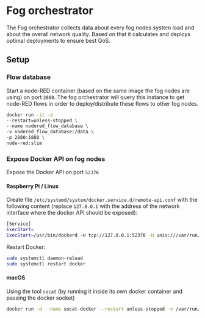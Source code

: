 # Fog orchestrator

The Fog orchestrator collects data about every fog nodes system load and about the overall network quality. Based on that it calculates and deploys optimal deployments to ensure best QoS.

## Setup

### Flow database

Start a node-RED container (based on the same image the fog nodes are using) on port `2880`. The fog orchestrator will query this instance to get node-RED flows in order to deploy/distribute these flows to other fog nodes.

```bash
docker run -it -d
--restart=unless-stopped \
--name nodered_flow_database \
-v nodered_flow_database:/data \
-p 2880:1880 \
node-red:slim
```

### Expose Docker API on fog nodes

Expose the Docker API on port `52376`

#### Raspberry Pi / Linux

Create file `/etc/systemd/system/docker.service.d/remote-api.conf` with the following content (replace `127.0.0.1` with the address of the network interface where the docker API should be exposed):

```bash
[Service]
ExecStart=
ExecStart=/usr/bin/dockerd -H tcp://127.0.0.1:52376 -H unix:///var/run/docker.sock
```

Restart Docker:

```bash
sudo systemctl daemon-reload
sudo systemctl restart docker
```

#### macOS

Using the tool `socat` (by running it inside its own docker container and passing the docker socket)

```bash
docker run -d --name socat-docker --restart unless-stopped -v /var/run/docker.sock:/var/run/docker.sock -p 52376:2375 bobrik/socat TCP4-LISTEN:2375,fork,reuseaddr UNIX-CONNECT:/var/run/docker.sock
```
